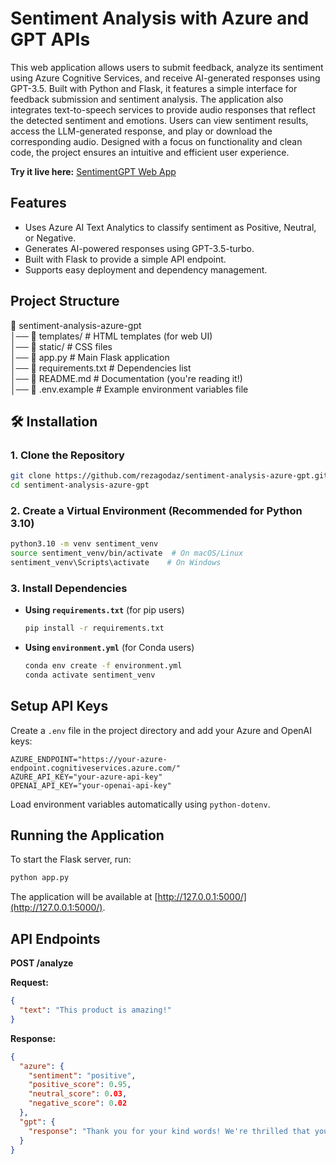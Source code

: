 # Sentiment Analysis with Azure and GPT APIs

This web application allows users to submit feedback, analyze its sentiment using Azure Cognitive Services, and receive AI-generated responses using GPT-3.5. Built with Python and Flask, it features a simple interface for feedback submission and sentiment analysis. The application also integrates text-to-speech services to provide audio responses that reflect the detected sentiment and emotions. Users can view sentiment results, access the LLM-generated response, and play or download the corresponding audio. Designed with a focus on functionality and clean code, the project ensures an intuitive and efficient user experience.

**Try it live here:** [SentimentGPT Web App](https://sentimentgpt-hhcyf0bmh5d5dbbh.eastus2-01.azurewebsites.net/)

## Features

- Uses Azure AI Text Analytics to classify sentiment as Positive, Neutral, or Negative.
- Generates AI-powered responses using GPT-3.5-turbo.
- Built with Flask to provide a simple API endpoint.
- Supports easy deployment and dependency management.

## Project Structure

📂 sentiment-analysis-azure-gpt  
│── 📂 templates/ # HTML templates (for web UI)  
│── 📂 static/ # CSS files  
│── 📜 app.py # Main Flask application  
│── 📜 requirements.txt # Dependencies list  
│── 📜 README.md # Documentation (you're reading it!)  
│── 📜 .env.example # Example environment variables file

## 🛠 Installation

### 1. Clone the Repository

```sh
git clone https://github.com/rezagodaz/sentiment-analysis-azure-gpt.git
cd sentiment-analysis-azure-gpt
```

### 2. Create a Virtual Environment (Recommended for Python 3.10)

```sh
python3.10 -m venv sentiment_venv
source sentiment_venv/bin/activate  # On macOS/Linux
sentiment_venv\Scripts\activate    # On Windows
```

### 3. Install Dependencies

- **Using `requirements.txt`** (for pip users)

  ```sh
  pip install -r requirements.txt
  ```

- **Using `environment.yml`** (for Conda users)
  ```sh
  conda env create -f environment.yml
  conda activate sentiment_venv
  ```

## Setup API Keys

Create a `.env` file in the project directory and add your Azure and OpenAI keys:

```text
AZURE_ENDPOINT="https://your-azure-endpoint.cognitiveservices.azure.com/"
AZURE_API_KEY="your-azure-api-key"
OPENAI_API_KEY="your-openai-api-key"
```

Load environment variables automatically using `python-dotenv`.

## Running the Application

To start the Flask server, run:

```sh
python app.py
```

The application will be available at [http://127.0.0.1:5000/](http://127.0.0.1:5000/).

## API Endpoints

**POST /analyze**

**Request:**

```json
{
  "text": "This product is amazing!"
}
```

**Response:**

```json
{
  "azure": {
    "sentiment": "positive",
    "positive_score": 0.95,
    "neutral_score": 0.03,
    "negative_score": 0.02
  },
  "gpt": {
    "response": "Thank you for your kind words! We're thrilled that you loved the product."
  }
}
```
